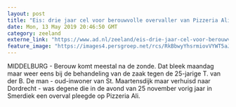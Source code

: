 ```yaml
---
layout: post
title: "Eis: drie jaar cel voor berouwvolle overvaller van Pizzeria Ali in Smerdiek"
date: Mon, 13 May 2019 20:46:50 GMT
category: zeeland
externe_link: "https://www.ad.nl/zeeland/eis-drie-jaar-cel-voor-berouwvolle-overvaller-van-pizzeria-ali-in-smerdiek~a4eb65ce/"
feature_image: "https://images4.persgroep.net/rcs/RkBbwyYhsrmiovVYWT5aJedQVIo/diocontent/108268000/_fitwidth/400/?appId=21791a8992982cd8da851550a453bd7f&quality=0.7"
---
```


MIDDELBURG - Berouw komt meestal na de zonde. Dat bleek maandag maar weer eens bij de behandeling van de zaak tegen de 25-jarige T. van der B. De man - oud-inwoner van St. Maartensdijk maar verhuisd naar Dordrecht - was degene die in de avond van 25 november vorig jaar in Smerdiek een overval pleegde op Pizzeria Ali.
